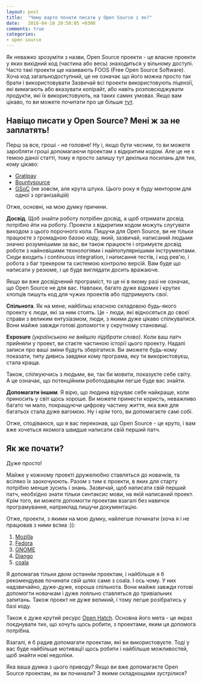 ```yaml
---
layout: post
title:  "Чому варто почати писати у Open Source і як?"
date:   2016-04-18 20:58:05 +0300
comments: true
categories:
- open source
---
```


Як неважко зрозуміти з назви, Open Source проекти - це власне проекти у яких вихідний код (частина або весь) знаходиться
у вільному доступі. Часто такі проекти ще називають FOOS (Free Open Source Software). Хоча код загальнодоступний, це не
означає що його можна просто так брати і використовувати Зазвичай всі проекти використовують ліцензії, які вимагають або
вказувати копірайт, або навіть розповсюджувати продукти, які їх використовують, на таких самих умовах.
Якщо вам цікаво, то ви можете почитати про це більше [тут](http://choosealicense.com/).

## Навіщо писати у Open Source? Мені ж за не заплатять!

Перш за все, гроші - не головне!
Ну і, якщо бути чесним, то ви можете заробляти гроші допомагаючи проектам з відкритим кодом.
Але це не є темою даної статті, тому я просто залишу тут декілька посилань для тих, кому цікаво:

* [Gratipay](https://gratipay.com/)
* [Bountysource](https://www.bountysource.com/)
* [GSoC](https://developers.google.com/open-source/gsoc/) (не зовсім, але крута штука. Цього року я буду ментором для
  одної з організайцій)

Отже, основні, на мою думку причини.

**Досвід**. Щоб знайти роботу потрібен досвід, а щоб отримати досвід потрібно йти на роботу. Проекти з відкритим кодом
можуть слугувати виходом з цього порочного кола. Пишучи для Open Source, ви не тільки працюєте з громадною базою коду,
який, зазвичай, написаний людьми значно розумнішими за вас, ви також працюєте і отримуєте досвід роботи з найновішими
технологіями і найпопулярнішими інструментами. Сюди входить і continuous integration, і написання тестів, і код рев'ю, і
робота з баг трекером та системою контролю версій. Вам буде що написати у резюме, і це буде виглядати досить вражаюче.

Якщо ви вже досвідчений програміст, то це ні в якому разі не означає, що Open Source не для вас. Навпаки,
багато дуже відомих і крутих хлопців пишуть код для чужих проектів або підтримують свої.

**Спільнота**. Як на мене, найбільш класною складовою будь-якого проекту є люди, які за ним стоять. Це - люди, які
відносяться до своєї справи з великим ентузіазмом, люди, з якими дуже цікаво спілкуватися. Вони майже завжди готові
допомогти у скрутному становищі.

**Exposure** *(українською не вийшло підібрати слово)*. Коли ваш патч прийняли у проект, ви стаєте частиною історії
цього проекту. Надалі записи про ваші зміни будуть зберігатися. Ви зможете будь-кому показати, типу дивись завдяки кому
програма, яку ти використовуєш, стала краща.

Також, спілкуючись з людьми, ви, так би мовити, показуєте себе світу. А це означає, що потенційним роботодавцям легше
буде вас знайти.

**Допомагати іншим**. Я вірю, що людина відчуває себе найкраще, коли приносить у світ щось хороше. Ви можете принести
користь, неважливо багато чи мало, покращуючи цифрову частину життя, яка вже для багатьох стала дуже вагомою. Ну і крім
того, ви допомагаєте самі собі.

Отже, сподіваюся, що я вас переконав, що Open Source - це круто, і вам вже хочеться якомога швидше написати свій перший
патч.

## Як же почати?

Дуже просто!

Майже у кожному проекті дружелюбно ставляться до новачків, та всіляко їх заохочуюють. Разом з тим є проекти, в яких для
старту потрібно менше зусиль і знань. Зазвичай, щоб написати свій перший патч, необхідно знати тільки синтаксис мови, на
якій написаний проект. Крім того, ви можете допомогти проектам взагалі без навичок програмування, наприклад пишучи
документацію.

Отже, проекти, з якими на мою думку, найлегше починати (хоча я і не працював з ними всіма :)):

1. [Mozilla](https://developer.mozilla.org/en-US/docs/Mozilla/Developer_guide/Introduction)
2. [Fedora](https://fedoraproject.org/wiki/Contribute)
3. [GNOME](https://wiki.gnome.org/Newcomers)
4. [Django](https://docs.djangoproject.com/en/dev/internals/contributing/)
5. [coala](http://coala.readthedocs.org/en/latest/Getting_Involved/Newcomers.html)

Я допомагав тільки двом останнім проектам, і найбільше я б рекомендував починати свій шлях саме з coala. І ось чому. У
них надзвичайно, дуже-дуже, хороша спільнота. Вони майже завжди готові допомогти новачкам і дуже лояльно ставляться до
тривіальних запитань. Також проект не дуже великий, і тому легше розібратись у базі коду.

Також є дуже крутий ресурс [Open Hatch](https://openhatch.org/). Основна його мета - це якраз поєднувати тих, що хочуть
щось робити, з проектами, яким ця допомога потрібна.

Взагалі, я б радив допомагати проектам, які ви використовуєте. Тоді у вас буде найбільше мотивації щось робити і
найбільше можливостей, щоб знайти нові недоліки.

Яка ваша думка з цього приводу? Якщо ви вже допомагаєте Open Source проектам, як ви починали? З якими складнощами
зустрілися?
